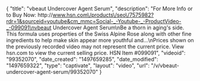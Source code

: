 {
    "title": "vbeaut Undercover Agent Serum",
    "description": "For More Info or to Buy Now: http:\/\/www.hsn.com\/products\/seo\/7575982?rdr=1&sourceid=youtube&cm_mmc=Social-_-Youtube-_-ProductVideo-_-099091\nvbeaut Undercover Agent Serum\nBe a thorn in aging's side. This formula uses properties of the Swiss Alpine Rose along with other fine ingredients to help make skin appear more youthful and...\nPrices shown on the previously recorded video may not represent the current price.  View hsn.com to view the current selling price. HSN Item #099091",
    "videoid": "99352070",
    "date_created": "1497659285",
    "date_modified": "1497659322",
    "type": "captivate",
    "layout": "video",
    "url": "\/v\/vbeaut-undercover-agent-serum\/99352070"
}